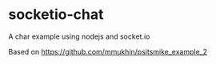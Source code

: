 # socketio-chat
A char example using nodejs and socket.io

Based on https://github.com/mmukhin/psitsmike_example_2
